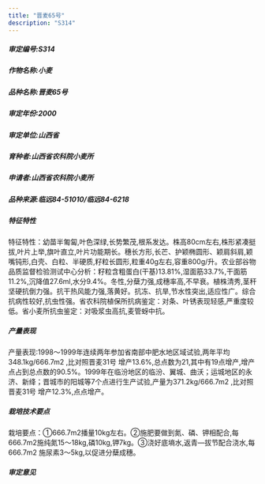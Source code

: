 ```yaml
---
title: "晋麦65号"
description: "S314"
---
```

##### 审定编号:S314

##### 作物名称:小麦

##### 品种名称:晋麦65号

##### 审定年份:2000

##### 审定单位:山西省

##### 育种者:山西省农科院小麦所

##### 申请者:山西省农科院小麦所

##### 品种来源:临远84-51010/临远84-6218

##### 特征特性
特征特性：幼苗半匍匐,叶色深绿,长势繁茂,根系发达。株高80cm左右,株形紧凑挺拔,叶片上举,旗叶直立,叶片功能期长。穗长方形,长芒、护颖椭圆形、颖肩斜肩,颖嘴钝形,白壳、白粒、半硬质,籽粒长圆形,粒重40g左右,容重800g/升。农业部谷物品质监督检验测试中心分析：籽粒含粗蛋白(干基)13.81%,湿面筋33.7%,干面筋11.2%,沉降值27.6ml,水分9.4%。冬性,分蘖力强,成穗率高,不早衰。植株清秀,茎秆坚硬抗倒力强。抗干热风能力强,落黄好。抗冻、抗旱,节水性突出,适应性广。综合抗病性较好,抗虫性强。省农科院植保所抗病鉴定：对条、叶锈表现轻感,严重度较低。省小麦所抗虫鉴定：对吸浆虫高抗,麦管蚜中抗。

##### 产量表现
产量表现:1998～1999年连续两年参加省南部中肥水地区域试验,两年平均348.1kg/666.7m2 ,比对照晋麦31号 增产13.6%,总点数为21,其中有19点增产,增产点占到总点数的90.5%。1999年在临汾地区的临汾、翼城、曲沃；运城地区的永济、新绛；晋城市的阳城等7个点进行生产试验,产量为371.2kg/666.7m2 ,比对照晋麦31号 增产12.3%,点点增产。

##### 栽培技术要点
栽培要点：①666.7m2播量10kg左右。②施肥要做到氮、磷、钾相配合,每666.7m2施纯氮15～18kg,磷10kg,钾7kg。③浇好底墒水,返青—拔节配合浇水,每666.7m2   施尿素3～5kg,以促进分蘖成穗。

##### 审定意见

